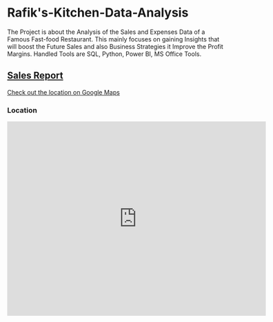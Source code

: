# Rafik's-Kitchen-Data-Analysis
The Project is about the Analysis of the Sales and Expenses Data of a Famous Fast-food  Restaurant. This mainly focuses on gaining Insights that will boost the Future Sales and also Business Strategies it Improve the Profit Margins. Handled Tools are SQL, Python, Power BI, MS Office Tools.
## [Sales Report](Sales%20Report)

[Check out the location on Google Maps](https://maps.app.goo.gl/WhF22ShAvDXNbyQg6)

### Location

<iframe src="https://www.google.com/maps/embed?pb=!1m18!1m12!1m3!1d3930.6167793178624!2d78.0497985750297!3d9.882482490216999!2m3!1f0!2f0!3f0!3m2!1i1024!2i768!4f13.1!3m3!1m2!1s0x3b00cfa6cad37837%3A0x91097c343a1a6df5!2sRafik&#39;s%20Kitchen%20(%20Fast%20Food%20%26%20Chat%20Items%20)!5e0!3m2!1sen!2sin!4v1704779300494!5m2!1sen!2sin" width="600" height="450" style="border:0;" allowfullscreen="" loading="lazy" referrerpolicy="no-referrer-when-downgrade"></iframe>

